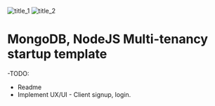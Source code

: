 ![title_1](https://cloud.githubusercontent.com/assets/12631282/12248660/ccf26d58-b8b2-11e5-85d5-56753331dc50.png)
![title_2](https://cloud.githubusercontent.com/assets/12631282/12248664/cefb02b8-b8b2-11e5-99c2-c599846cf4e4.png)

# MongoDB, NodeJS Multi-tenancy startup template

-TODO: 
- Readme 
- Implement UX/UI - Client signup, login.


